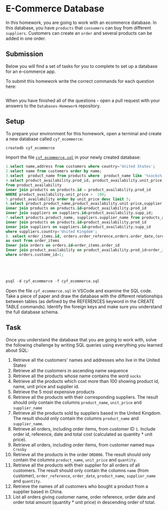 # E-Commerce Database

In this homework, you are going to work with an ecommerce database. In this database, you have `products` that `consumers` can buy from different `suppliers`. Customers can create an `order` and several products can be added in one order.

## Submission

Below you will find a set of tasks for you to complete to set up a database for an e-commerce app.

To submit this homework write the correct commands for each question here:
```sql


```

When you have finished all of the questions - open a pull request with your answers to the `Databases-Homework` repository.

## Setup

To prepare your environment for this homework, open a terminal and create a new database called `cyf_ecommerce`:

```sql
createdb cyf_ecommerce
```

Import the file [`cyf_ecommerce.sql`](./cyf_ecommerce.sql) in your newly created database:

```sql
1.select name,address from customers where country='United States';
2.select name from customers order by name;
3.select  product_name from products where  product_name like '%socks%';select unit_price from;
4.select product_availability.prod_id, product_availability.unit_price, product_availability.supp_id
from product_availability
inner join products on products.id = product_availability.prod_id
WHERE product_availability.unit_price >  100;
5.product_availability order by unit_price desc limit 5;
6.select product.product_name,product_availability.unit-price,supplier.supplier_name from product_availability 
inner join products on products.id=product_availability.prod_id
inner join suppliers on suppliers.id=product_availability.supp_id;
7.select products.product_name, suppliers.supplier_name from products_availability
inner join products on products.id=product_availability.prod_id
inner join suppliers on suppliers.id=product_availability.supp_id
where suppliers.country='United Kingdom';
8. select order_items.id, orders.order_reference,orders.order_date,(order_items.quantity * product_availability.unit_price )
as cost from order_items 
Inner join orders on orders.id=order_items.order_id
Inner join product_availability on product_availability.prod_id=order_items.product_id
where orders.custome_id=1;





psql -d cyf_ecommerce -f cyf_ecommerce.sql
```

Open the file `cyf_ecommerce.sql` in VSCode and examine the SQL code. Take a piece of paper and draw the database with the different relationships between tables (as defined by the REFERENCES keyword in the CREATE TABLE commands). Identify the foreign keys and make sure you understand the full database schema.

## Task

Once you understand the database that you are going to work with, solve the following challenge by writing SQL queries using everything you learned about SQL:

1. Retrieve all the customers' names and addresses who live in the United States
2. Retrieve all the customers in ascending name sequence
3. Retrieve all the products whose name contains the word `socks`
4. Retrieve all the products which cost more than 100 showing product id, name, unit price and supplier id.
5. Retrieve the 5 most expensive products
6. Retrieve all the products with their corresponding suppliers. The result should only contain the columns `product_name`, `unit_price` and `supplier_name`
7. Retrieve all the products sold by suppliers based in the United Kingdom. The result should only contain the columns `product_name` and `supplier_name`.
8. Retrieve all orders, including order items, from customer ID `1`. Include order id, reference, date and total cost (calculated as quantity * unit price).
9. Retrieve all orders, including order items, from customer named `Hope Crosby`
10. Retrieve all the products in the order `ORD006`. The result should only contain the columns `product_name`, `unit_price` and `quantity`.
11. Retrieve all the products with their supplier for all orders of all customers. The result should only contain the columns `name` (from customer), `order_reference`, `order_date`, `product_name`, `supplier_name` and `quantity`.
12. Retrieve the names of all customers who bought a product from a supplier based in China.
13. List all orders giving customer name, order reference, order date and order total amount (quantity * unit price) in descending order of total.

